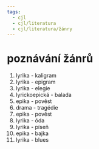 ```yaml
---
tags:
  - cjl
  - cjl/literatura
  - cjl/literatura/žánry
---
```

# poznávání žánrů
1. lyrika - kaligram
2. lyrika - epigram
3. lyrika - elegie
4. lyrickoepická - balada
5. epika - pověst
6. drama - tragédie
7. epika - pověst
8. lyrika - óda
9. lyrika - píseň
10. epika - bajka
11. lyrika - blues